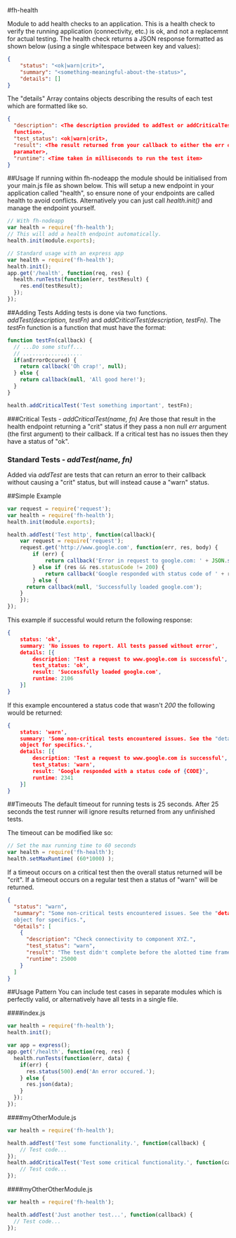 #fh-health


Module to add health checks to an application. This is a health check to 
verify the running application (connectivity, etc.) is ok, and not a replacemnt 
for actual testing. The health check returns a JSON response formatted as shown 
below (using a single whitespace between key and values):

```json
{
    "status": "<ok|warn|crit>",
    "summary": "<something-meaningful-about-the-status>",
    "details": []
}
```

The "details" Array contains objects describing the results of each test which 
are formatted like so.

```json
{
  "description": <The description provided to addTest or addCriticalTest 
  function>,
  "test_status": <ok|warn|crit>,
  "result": <The result returned from your callback to either the err or result 
  paramater>,
  "runtime": <Time taken in milliseconds to run the test item>
}
```


##Usage
If running within fh-nodeapp the module should be initialised from your main.js 
file as shown below. This will setup a new endpoint in your application called 
"health", so ensure none of your endpoints are called health to avoid 
conflicts. Alternatively you can just call *health.init()* and manage the 
endpoint yourself.

```javascript
// With fh-nodeapp
var health = require('fh-health');
// This will add a health endpoint automatically.
health.init(module.exports);

// Standard usage with an express app
var health = require('fh-health');
health.init();
app.get('/health', function(req, res) {
  health.runTests(function(err, testResult) {
    res.end(testResult);
  });
});
```

##Adding Tests
Adding tests is done via two functions. *addTest(description, testFn)* and 
*addCriticalTest(description, testFn)*. The *testFn* function is a function 
that must have the format:

```javascript
function testFn(callback) {
  // ...Do some stuff...
  // ...................
  if(anErrorOccured) {
    return callback('Oh crap!', null);
  } else {
    return callback(null, 'All good here!');
  }
}

health.addCriticalTest('Test something important', testFn);
```

###Critical Tests - *addCriticalTest(name, fn)*
Are those that result in the health endpoint returning a "crit" status if they 
pass a non null *err* argument (the first argument) to their callback. If a 
critical test has no issues then they have a status of "ok".

### Standard Tests - *addTest(name, fn)*
Added via *addTest* are tests that can return an error to their callback 
without causing a "crit" status, but will instead cause a "warn" status.


##Simple Example

```javascript
var request = require('request');
var health = require('fh-health');
health.init(module.exports);

health.addTest('Test http', function(callback){
	var request = require('request');
	request.get('http://www.google.com', function(err, res, body) {
		if (err) {
			return callback('Error in request to google.com: ' + JSON.stringify(err));
		} else if (res && res.statusCode != 200) {
			return callback('Google responded with status code of ' + res.statusCode);
		} else {
      return callback(null, 'Successfully loaded google.com');
    }
	});
});
```

This example if successful would return the following response:

```json
{
    status: 'ok',
    summary: 'No issues to report. All tests passed without error',
    details: [{
        description: 'Test a request to www.google.com is successful',
        test_status: 'ok',
        result: 'Successfully loaded google.com',
        runtime: 2106
    }]
}
```

If this example encountered a status code that wasn't *200* the following would 
be returned:

```json
{
    status: 'warn',
    summary: 'Some non-critical tests encountered issues. See the "details" 
    object for specifics.',
    details: [{
        description: 'Test a request to www.google.com is successful',
        test_status: 'warn',
        result: 'Google responded with a status code of {CODE}',
        runtime: 2341
    }]
}
```

##Timeouts
The default timeout for running tests is 25 seconds. After 25 seconds the test 
runner will ignore results returned from any unfinished tests.

The timeout can be modified like so:

```javascript
// Set the max running time to 60 seconds
var health = require('fh-health');
health.setMaxRuntime( (60*1000) );
```

If a timeout occurs on a critical test then the overall status returned will 
be "crit". If a timeout occurs on a regular test then a status of "warn" will 
be returned.

```json
{
  "status": "warn",
  "summary": "Some non-critical tests encountered issues. See the "details" 
  object for specifics.",
  "details": [
    {
      "description": "Check connectivity to component XYZ.",
      "test_status": "warn",
      "result": "The test didn't complete before the alotted time frame.",
      "runtime": 25000
    }
  ]
}
```

##Usage Pattern
You can include test cases in separate modules which is perfectly valid, or 
alternatively have all tests in a single file.

####index.js
```javascript
var health = require('fh-health');
health.init();

var app = express();
app.get('/health', function(req, res) {
  health.runTests(function(err, data) {
    if(err) {
      res.status(500).end('An error occured.');
    } else {
      res.json(data);
    }
  });
});
```

####myOtherModule.js
```javascript
var health = require('fh-health');

health.addTest('Test some functionality.', function(callback) {
	// Test code...
});
health.addCriticalTest('Test some critical functionality.', function(callback) {
	// Test code...
});
```

####myOtherOtherModule.js
```javascript
var health = require('fh-health');

health.addTest('Just another test...', function(callback) {
  // Test code...
});
```
